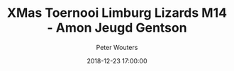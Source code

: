 ---
layout: album
title: XMas Toernooi Limburg Lizards M14 - Amon Jeugd Gentson
description: XMas Toernooi Limburg Lizards M14 vs Amon Jeugd Gentson.
date: 2018-12-23 17:00:00
cover: /albums/2018-12-23-LL-M16-Tigers-Evergem/thumbnails/DSC_1223.JPG
author: Peter Wouters
pagination: 
  enabled: true
  images: true
  imageLayout: image
  itemsPerPage: 256
---